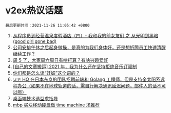 # v2ex热议话题

`最后更新时间：2021-11-26 11:05:42 +0800`

1. [从程序员到经营温泉度假酒店（四）- 我和我的前女友们 之 从光明到黑暗(good girl gone bad)](https://www.v2ex.com/t/818070)
1. [公司安排午休之后起身做操，是真的为我们身体好，还是想折腾员工快速清醒继续工作？](https://www.v2ex.com/t/817893)
1. [周 5 了，大家周六周日有啥打算？有啥兴趣爱好](https://www.v2ex.com/t/818055)
1. [[自己的文章搬运] 2021 年，我为什么还在坚持拒绝音乐订阅制](https://www.v2ex.com/t/817931)
1. [你们都是怎么读“妊娠”这个词的？](https://www.v2ex.com/t/817847)
1. [🇯🇵 HQ 在日本东京的团队招聘前端和 Golang 工程师，但是支持全太阳系远程办公（如果不在地球轨道的话，需自行解决通讯延迟问题，邮件人的话不可以哦）](https://www.v2ex.com/t/817891)
1. [桌面端技术选型求指导](https://www.v2ex.com/t/817940)
1. [mbp 买块移动硬盘做 time machine 求推荐](https://www.v2ex.com/t/817926)

